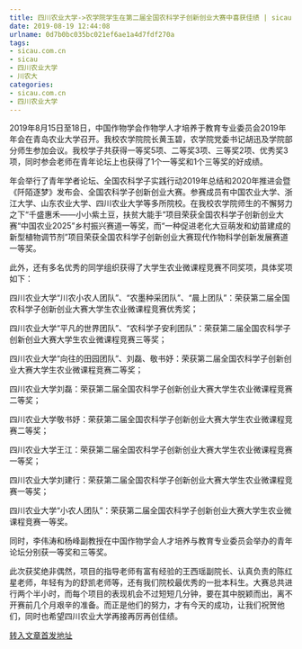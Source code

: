 ```yaml
---
title: 四川农业大学->农学院学生在第二届全国农科学子创新创业大赛中喜获佳绩 | sicau.com.cn
date: 2019-08-19 12:44:08
urlname: 0d7b0bc035bc021ef6ae1a4d7fdf270a
tags: 
- sicau.com.cn
- sicau
- 四川农业大学
- 川农大
categories:
- sicau.com.cn
- 四川农业大学
---
```



2019年8月15日至18日，中国作物学会作物学人才培养于教育专业委员会2019年年会在青岛农业大学召开。我校农学院院长黄玉碧，农学院党委书记胡迅及学院部分师生参加会议。我校学子共获得一等奖5项、二等奖3项、三等奖2项、优秀奖3项，同时参会老师在青年论坛上也获得了1个一等奖和1个三等奖的好成绩。

年会举行了青年学者论坛、全国农科学子实践行动2019年总结和2020年推进会暨《阡陌逐梦》发布会、全国农科学子创新创业大赛。参赛成员有中国农业大学、浙江大学、山东农业大学、四川农业大学等多所院校。在我校农学院师生的不懈努力之下“千盛惠禾——小小紫土豆，扶贫大能手”项目荣获全国农科学子创新创业大赛“中国农业2025”乡村振兴赛道一等奖，而“一种促进老化大豆萌发和幼苗建成的新型植物调节剂”项目荣获全国农科学子创新创业大赛现代作物科学创新发展赛道一等奖。

此外，还有多名优秀的同学组织获得了大学生农业微课程竞赛不同奖项，具体奖项如下：

四川农业大学“川农小农人团队”、“农墨种采团队”、“晨上团队”：荣获第二届全国农科学子创新创业大赛大学生农业微课程竞赛优秀奖；

四川农业大学“平凡的世界团队”、“农科学子安利团队”：荣获第二届全国农科学子创新创业大赛大学生农业微课程竞赛三等奖；

四川农业大学“向往的田园团队”、刘磊、敬书妤：荣获第二届全国农科学子创新创业大赛大学生农业微课程竞赛二等奖；

四川农业大学刘磊：荣获第二届全国农科学子创新创业大赛大学生农业微课程竞赛二等奖；

四川农业大学敬书妤：荣获第二届全国农科学子创新创业大赛大学生农业微课程竞赛二等奖；

四川农业大学王江：荣获第二届全国农科学子创新创业大赛大学生农业微课程竞赛一等奖；

四川农业大学刘建行：荣获第二届全国农科学子创新创业大赛大学生农业微课程竞赛一等奖；

四川农业大学“小农人团队”：荣获第二届全国农科学子创新创业大赛大学生农业微课程竞赛一等奖。

同时，李伟涛和杨峰副教授在中国作物学会人才培养与教育专业委员会举办的青年论坛分别获一等奖和三等奖。

此次获奖绝非偶然，项目的指导老师有富有经验的王西瑶副院长、认真负责的陈红星老师，年轻有为的舒凯老师等，还有我们院校最优秀的一批本科生。大赛总共进行两个半小时，而每个项目的表现机会不过短短几分钟，要在其中脱颖而出，离不开赛前几个月艰辛的准备。而正是他们的努力，才有今天的成功，让我们祝贺他们，同时也希望四川农业大学再接再厉再创佳绩。





[转入文章首发地址](https://news.sicau.edu.cn/info/1078/52844.htm)